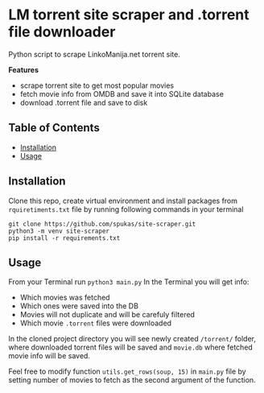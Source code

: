 # LM torrent site scraper and .torrent file downloader

Python script to scrape LinkoManija.net torrent site.

**Features**
* scrape torrent site to get most popular movies
* fetch movie info from OMDB and save it into SQLite database
* download .torrent file and save to disk

## Table of Contents

- [Installation](#installation)
- [Usage](#usage)

## Installation

Clone this repo, create virtual environment and install packages from `rquiretiments.txt` file by running following commands in your terminal

```python=
git clone https://github.com/spukas/site-scraper.git
python3 -m venv site-scraper
pip install -r requirements.txt 
```

## Usage

From your Terminal run `python3 main.py`
In the Terminal you will get info:

- Which movies was fetched
- Which ones were saved into the DB
- Movies will not duplicate and will be carefuly filtered
- Which movie `.torrent` files were downloaded

In the cloned project directory you will see newly created `/torrent/` folder, where downloaded torrent files will be saved and `movie.db` where fetched movie info will be saved. 

Feel free to modify function `utils.get_rows(soup, 15)` in `main.py` file by setting number of movies to fetch as the second argument of the function.